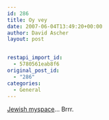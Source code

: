```yaml
---
id: 286
title: Oy vey
date: 2007-06-04T13:49:20+00:00
author: David Ascher
layout: post


restapi_import_id:
  - 5780561eab8f6
original_post_id:
  - "286"
categories:
  - General
---
```

[Jewish myspace](http://www.koolanoo.com/action_251_6.aspx)&#8230; Brrr.